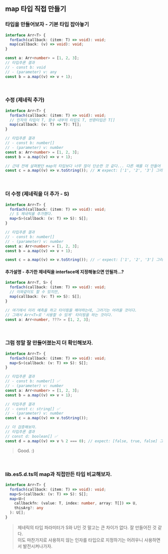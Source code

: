 ## map 타입 직접 만들기

### 타입을 만들어보자 - 기본 타입 잡아놓기

```ts
interface Arr<T> {
  forEach(callback: (item: T) => void): void;
  map(callback: (v) => void): void;
}

const a: Arr<number> = [1, 2, 3];
// 타입추론 결과
// - const b: void
// - (parameter) v: any
const b = a.map((v) => v + 1);
```

<br />

### 수정 (제네릭 추가)

```ts
interface Arr<T> {
  forEach(callback: (item: T) => void): void;
  // 인자의 타입이 T, 함수 내부의 타입도 T, 반환타입은 T[]
  map(callback: (v: T) => T): T[];
}

// 타입추론 결과
// - const b: number[]
// - (parameter) v: number
const a: Arr<number> = [1, 2, 3];
const b = a.map((v) => v + 1);

// 근데 전에 살펴봤던 map의 타입보다 너무 많이 단순한 것 같다... 다른 예를 더 만들어 추가검증을 해보자.
const c = a.map((v) => v.toString()); // ❌ expect: ['1', '2', '3'] 그리고 string[], ❌ - Type 'string' is not assignable to type 'number'.ts(2322)
```

<br />

### 더 수정 (제네릭을 더 추가 - S)

```ts
interface Arr<T> {
  forEach(callback: (item: T) => void): void;
  // S 제네릭을 추가했다.
  map<S>(callback: (v: T) => S): S[];
}

// 타입추론 결과
// - const b: number[]
// - (parameter) v: number
const a: Arr<number> = [1, 2, 3];
const b = a.map((v) => v + 1);

const c = a.map((v) => v.toString()); // ✅ expect: ['1', '2', '3'] 그리고 string[]
```

#### 추가설명 - 추가한 제네릭을 interface에 지정해놓으면 안될까...?

```ts
interface Arr<T, S> {
  forEach(callback: (item: T) => void): void;
  // 이와같이도 할 수 있지만,
  map(callback: (v: T) => S): S[];
}

// 여기에서 미리 예측을 하고 타이핑을 해야하는데, 그러기는 어려울 것이다.
// 그래서 Arr<T>로 '사용할 수 있게' 타이핑을 하는 것이다.
const a: Arr<number, ???> = [1, 2, 3];
```

<br />

### 그럼 정말 잘 만들어졌는지 더 확인해보자.

```ts
interface Arr<T> {
  forEach(callback: (item: T) => void): void;
  map<S>(callback: (v: T) => S): S[];
}

// 타입추론 결과
// - const b: number[] ✅
// - (parameter) v: number
const a: Arr<number> = [1, 2, 3];
const b = a.map((v) => v + 1);

// 타입추론 결과
// - const c: string[] ✅
// - (parameter) v: number
const c = a.map((v) => v.toString());

// 더 검증해보자.
// 타입추론 결과
// const d: boolean[] ✅
const d = a.map((v) => v % 2 === 0); // expect: [false, true, false] 그리고 boolean[]
```

> Good. :)

<br />

### lib.es5.d.ts의 map과 직접만든 타입 비교해보자.

```ts
interface Arr<T> {
  forEach(callback: (item: T) => void): void;
  map<S>(callback: (v: T) => S): S[];
  map<U>(
    callbackfn: (value: T, index: number, array: T[]) => U,
    thisArg?: any
  ): U[];
}
```

> 제네릭의 타입 파라미터가 S와 U인 것 말고는 큰 차이가 없다. 잘 만들어진 것 같다.<br />
> 이도 마찬가지로 사용하지 않는 인자를 타입으로 지정하기는 어려우니 사용하면서 발전시켜나가자.
